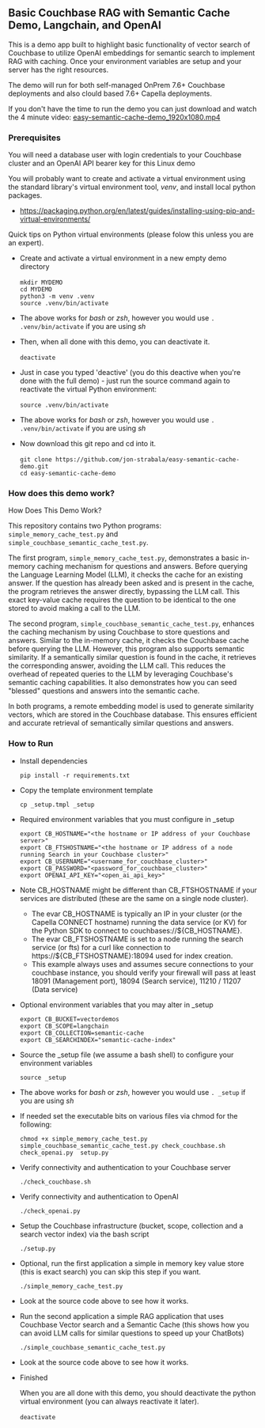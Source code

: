 ## Basic Couchbase RAG with Semantic Cache Demo, Langchain, and OpenAI

This is a demo app built to highlight basic functionality of vector search of Couchbase to utilize OpenAI embeddings for semantic search to implement RAG with caching.
Once your environment variables are setup and your server has the right resources. 

The demo will run for both self-managed OnPrem 7.6+ Couchbase deployments and also clould based 7.6+ Capella deployments.

If you don't have the time to run the demo you can just download and watch the 4 minute video: [easy-semantic-cache-demo_1920x1080.mp4](https://github.com/jon-strabala/easy-semantic-cache-demo/blob/main/easy-semantic-cache-demo_1920x1080.mp4) 

### Prerequisites 

You will need a database user with login credentials to your Couchbase cluster and an OpenAI API bearer key for this Linux demo

You will probably want to create and activate a virtual environment using the standard library's virtual environment tool, *venv*, and install local python packages.

- https://packaging.python.org/en/latest/guides/installing-using-pip-and-virtual-environments/

Quick tips on Python virtual environments (please folow this unless you are an expert). 

- Create and activate a virtual environment in a new empty demo directory<br><br>
`mkdir MYDEMO`<br>
`cd MYDEMO`<br>
`python3 -m venv .venv`<br>
`source .venv/bin/activate`

- The above works for *bash* or *zsh*, however you would use `. .venv/bin/activate` if you are using *sh*

- Then, when all done with this demo, you can deactivate it.<br><br>
`deactivate`

- Just in case you typed 'deactive' (you do this deactive when you're done with the full demo) - just run the source command again to reactivate the virtual Python environment:<br><br>
`source .venv/bin/activate`

- The above works for *bash* or *zsh*, however you would use `. .venv/bin/activate` if you are using *sh*

- Now download this git repo and cd into it.<br><br>
`git clone https://github.com/jon-strabala/easy-semantic-cache-demo.git`<br>
`cd easy-semantic-cache-demo`

### How does this demo work?

How Does This Demo Work?

This repository contains two Python programs: `simple_memory_cache_test.py` and `simple_couchbase_semantic_cache_test.py`.

The first program, `simple_memory_cache_test.py`, demonstrates a basic in-memory caching mechanism for questions and answers. Before querying the Language Learning Model (LLM), it checks the cache for an existing answer. If the question has already been asked and is present in the cache, the program retrieves the answer directly, bypassing the LLM call. This exact key-value cache requires the question to be identical to the one stored to avoid making a call to the LLM.

The second program, `simple_couchbase_semantic_cache_test.py`, enhances the caching mechanism by using Couchbase to store questions and answers. Similar to the in-memory cache, it checks the Couchbase cache before querying the LLM. However, this program also supports semantic similarity. If a semantically similar question is found in the cache, it retrieves the corresponding answer, avoiding the LLM call. This reduces the overhead of repeated queries to the LLM by leveraging Couchbase's semantic caching capabilities. It also demonstrates how you can seed "blessed" questions and answers into the semantic cache.

In both programs, a remote embedding model is used to generate similarity vectors, which are stored in the Couchbase database. This ensures efficient and accurate retrieval of semantically similar questions and answers.

### How to Run

- Install dependencies

  `pip install -r requirements.txt`

- Copy the template environment template

  `cp _setup.tmpl _setup`

- Required environment variables that you must configure in _setup
  ```
  export CB_HOSTNAME="<the hostname or IP address of your Couchbase server>" 
  export CB_FTSHOSTNAME="<the hostname or IP address of a node running Search in your Couchbase cluster>" 
  export CB_USERNAME="<username_for_couchbase_cluster>" 
  export CB_PASSWORD="<password_for_couchbase_cluster>"
  export OPENAI_API_KEY="<open_ai_api_key>"
  ```
  
- Note CB_HOSTNAME might be different than CB_FTSHOSTNAME if your services are distributed (these are the same on a single node cluster).
  - The evar CB_HOSTNAME is typically an IP in your cluster (or the Capella CONNECT hostname) running the data service (or KV) for the Python SDK to connect to couchbases://${CB_HOSTNAME}. 
  - The evar CB_FTSHOSTNAME is set to a node running the search service (or fts) for a curl like connection to https://${CB_FTSHOSTNAME}:18094 used for index creation.
  - This example always uses and assumes secure connections to your couchbase instance, you should verify your firewall will pass at least 18091 (Management port), 18094 (Search service), 11210 / 11207 (Data service)

- Optional environment variables that you may alter in _setup

  ```
  export CB_BUCKET=vectordemos
  export CB_SCOPE=langchain
  export CB_COLLECTION=semantic-cache
  export CB_SEARCHINDEX="semantic-cache-index"
  ```

- Source the _setup file (we assume a bash shell) to configure your environment variables

  `source _setup`

- The above works for *bash* or *zsh*, however you would use `. _setup` if you are using *sh*

- If needed set the executable bits on various files via chmod for the following:

  `chmod +x simple_memory_cache_test.py simple_couchbase_semantic_cache_test.py check_couchbase.sh  check_openai.py  setup.py`

- Verify connectivity and authentication to your Couchbase server

  `./check_couchbase.sh`

- Verify connectivity and authentication to OpenAI

  `./check_openai.py`

- Setup the Couchbase infrastructure (bucket, scope, collection and a search vector index) via the bash script

  `./setup.py`

- Optional, run the first application a simple in memory key value store (this is exact search) you can skip this step if you want.

  `./simple_memory_cache_test.py`

- Look at the source code above to see how it works.

- Run the second application a simple RAG application that uses Couchbase Vector search and a Semantic Cache (this shows how you can avoid LLM calls for similar questions to speed up your ChatBots)

  `./simple_couchbase_semantic_cache_test.py`

- Look at the source code above to see how it works.

- Finished

  When you are all done with this demo, you should deactivate the python virtual environment (you can always reactivate it later).<br><br>
  `deactivate`
